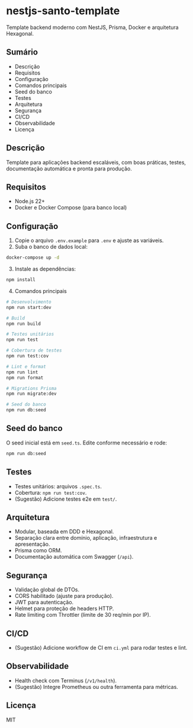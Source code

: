 # nestjs-santo-template

Template backend moderno com NestJS, Prisma, Docker e arquitetura Hexagonal.

## Sumário

- Descrição
- Requisitos
- Configuração
- Comandos principais
- Seed do banco
- Testes
- Arquitetura
- Segurança
- CI/CD
- Observabilidade
- Licença

## Descrição

Template para aplicações backend escaláveis, com boas práticas, testes, documentação automática e pronta para produção.

## Requisitos

- Node.js 22+
- Docker e Docker Compose (para banco local)

## Configuração

1. Copie o arquivo `.env.example` para `.env` e ajuste as variáveis.
2. Suba o banco de dados local:

```bash
docker-compose up -d
```

3. Instale as dependências:

```bash
npm install
```

4. Comandos principais

```bash
# Desenvolvimento
npm run start:dev

# Build
npm run build

# Testes unitários
npm run test

# Cobertura de testes
npm run test:cov

# Lint e format
npm run lint
npm run format

# Migrations Prisma
npm run migrate:dev

# Seed do banco
npm run db:seed
```

## Seed do banco

O seed inicial está em `seed.ts`. Edite conforme necessário e rode:

```bash
npm run db:seed
```

## Testes

- Testes unitários: arquivos `.spec.ts`.
- Cobertura: `npm run test:cov`.
- (Sugestão) Adicione testes e2e em `test/`.

## Arquitetura

- Modular, baseada em DDD e Hexagonal.
- Separação clara entre domínio, aplicação, infraestrutura e apresentação.
- Prisma como ORM.
- Documentação automática com Swagger (`/api`).

## Segurança

- Validação global de DTOs.
- CORS habilitado (ajuste para produção).
- JWT para autenticação.
- Helmet para proteção de headers HTTP.
- Rate limiting com Throttler (limite de 30 req/min por IP).

## CI/CD

- (Sugestão) Adicione workflow de CI em `ci.yml` para rodar testes e lint.

## Observabilidade

- Health check com Terminus (`/v1/health`).
- (Sugestão) Integre Prometheus ou outra ferramenta para métricas.

## Licença

MIT
